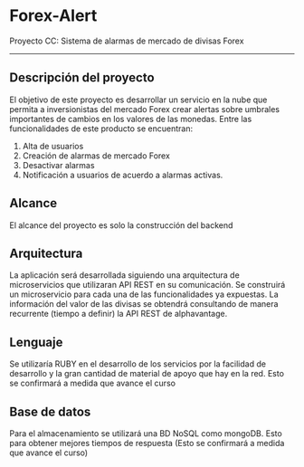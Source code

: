 # Forex-Alert 
Proyecto CC: Sistema de alarmas de mercado de divisas Forex
***
## Descripción del proyecto 
El objetivo de este proyecto es desarrollar un servicio en la nube que permita a inversionistas del mercado Forex crear alertas sobre umbrales importantes de cambios en los valores de las monedas. Entre las funcionalidades de este producto se encuentran:
1. Alta de usuarios
2. Creación de alarmas de mercado Forex
4. Desactivar alarmas
5. Notificación a usuarios de acuerdo a alarmas activas.

## Alcance
El alcance del proyecto es solo la construcción del backend

## Arquitectura
La aplicación será desarrollada siguiendo una arquitectura de microservicios que utilizaran API REST en su comunicación. Se construirá un microservicio para cada una de las funcionalidades ya expuestas.
La información del valor de las divisas se obtendrá consultando de manera recurrente (tiempo a definir) la API REST de alphavantage.

## Lenguaje
Se utilizaría RUBY en el desarrollo de los servicios por la facilidad de desarrollo y la gran cantidad de material de apoyo que hay en la red. Esto se confirmará a medida que avance el curso

## Base de datos
Para el almacenamiento se utilizará una BD NoSQL como mongoDB. Esto para obtener mejores tiempos de respuesta (Esto se confirmará a medida que avance el curso)




